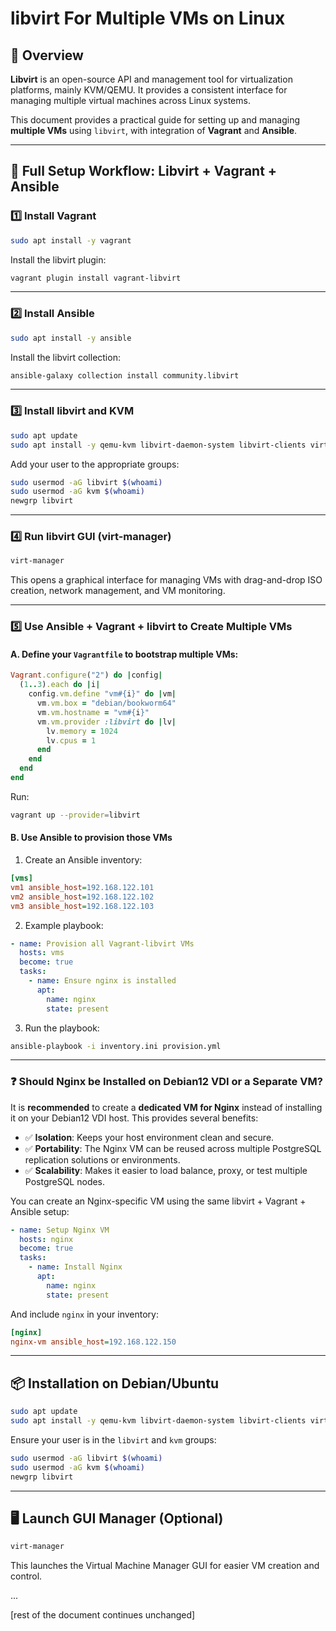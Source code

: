 # libvirt For Multiple VMs on Linux

## 🧾 Overview

**Libvirt** is an open-source API and management tool for virtualization platforms, mainly KVM/QEMU. It provides a consistent interface for managing multiple virtual machines across Linux systems.

This document provides a practical guide for setting up and managing **multiple VMs** using `libvirt`, with integration of **Vagrant** and **Ansible**.

---

## 🚀 Full Setup Workflow: Libvirt + Vagrant + Ansible

### 1️⃣ Install Vagrant

```bash
sudo apt install -y vagrant
```

Install the libvirt plugin:

```bash
vagrant plugin install vagrant-libvirt
```

---

### 2️⃣ Install Ansible

```bash
sudo apt install -y ansible
```

Install the libvirt collection:

```bash
ansible-galaxy collection install community.libvirt
```

---

### 3️⃣ Install libvirt and KVM

```bash
sudo apt update
sudo apt install -y qemu-kvm libvirt-daemon-system libvirt-clients virt-manager bridge-utils
```

Add your user to the appropriate groups:

```bash
sudo usermod -aG libvirt $(whoami)
sudo usermod -aG kvm $(whoami)
newgrp libvirt
```

---

### 4️⃣ Run libvirt GUI (virt-manager)

```bash
virt-manager
```

This opens a graphical interface for managing VMs with drag-and-drop ISO creation, network management, and VM monitoring.

---

### 5️⃣ Use Ansible + Vagrant + libvirt to Create Multiple VMs

#### A. Define your `Vagrantfile` to bootstrap multiple VMs:

```ruby
Vagrant.configure("2") do |config|
  (1..3).each do |i|
    config.vm.define "vm#{i}" do |vm|
      vm.vm.box = "debian/bookworm64"
      vm.vm.hostname = "vm#{i}"
      vm.vm.provider :libvirt do |lv|
        lv.memory = 1024
        lv.cpus = 1
      end
    end
  end
end
```

Run:

```bash
vagrant up --provider=libvirt
```

#### B. Use Ansible to provision those VMs

1. Create an Ansible inventory:

```ini
[vms]
vm1 ansible_host=192.168.122.101
vm2 ansible_host=192.168.122.102
vm3 ansible_host=192.168.122.103
```

2. Example playbook:

```yaml
- name: Provision all Vagrant-libvirt VMs
  hosts: vms
  become: true
  tasks:
    - name: Ensure nginx is installed
      apt:
        name: nginx
        state: present
```

3. Run the playbook:

```bash
ansible-playbook -i inventory.ini provision.yml
```

---

### ❓ Should Nginx be Installed on Debian12 VDI or a Separate VM?

It is **recommended** to create a **dedicated VM for Nginx** instead of installing it on your Debian12 VDI host. This provides several benefits:

* ✅ **Isolation**: Keeps your host environment clean and secure.
* ✅ **Portability**: The Nginx VM can be reused across multiple PostgreSQL replication solutions or environments.
* ✅ **Scalability**: Makes it easier to load balance, proxy, or test multiple PostgreSQL nodes.

You can create an Nginx-specific VM using the same libvirt + Vagrant + Ansible setup:

```yaml
- name: Setup Nginx VM
  hosts: nginx
  become: true
  tasks:
    - name: Install Nginx
      apt:
        name: nginx
        state: present
```

And include `nginx` in your inventory:

```ini
[nginx]
nginx-vm ansible_host=192.168.122.150
```

---

## 📦 Installation on Debian/Ubuntu

```bash
sudo apt update
sudo apt install -y qemu-kvm libvirt-daemon-system libvirt-clients virt-manager bridge-utils
```

Ensure your user is in the `libvirt` and `kvm` groups:

```bash
sudo usermod -aG libvirt $(whoami)
sudo usermod -aG kvm $(whoami)
newgrp libvirt
```

---

## 🖥️ Launch GUI Manager (Optional)

```bash
virt-manager
```

This launches the Virtual Machine Manager GUI for easier VM creation and control.

...

\[rest of the document continues unchanged]

